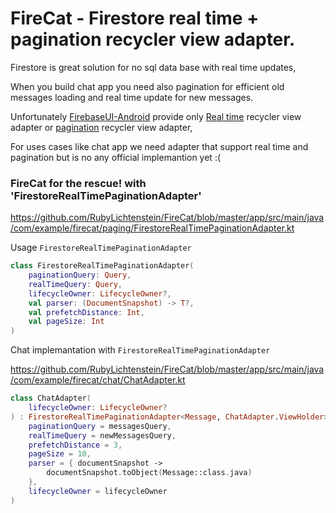 # FireCat - Firestore real time + pagination recycler view adapter. 

Firestore is great solution for no sql data base with real time updates,

When you build chat app you need also pagination for efficient old messages loading and real time update for new messages. 

Unfortunately [FirebaseUI-Android](https://github.com/firebase/FirebaseUI-Android) provide only 
[Real time](https://github.com/firebase/FirebaseUI-Android/blob/master/firestore/README.md#using-the-firestorerecycleradapter) 
recycler view adapter or [pagination](https://github.com/firebase/FirebaseUI-Android/blob/master/firestore/README.md#using-the-firestorepagingadapter) recycler view adapter, 

For uses cases like chat app we need adapter that support real time and pagination but is no any official implemantion yet :( 

### FireCat for the rescue! with 'FirestoreRealTimePaginationAdapter'
https://github.com/RubyLichtenstein/FireCat/blob/master/app/src/main/java/com/example/firecat/paging/FirestoreRealTimePaginationAdapter.kt

Usage `FirestoreRealTimePaginationAdapter`

```kotlin
class FirestoreRealTimePaginationAdapter(
    paginationQuery: Query,
    realTimeQuery: Query,
    lifecycleOwner: LifecycleOwner?,
    val parser: (DocumentSnapshot) -> T?,
    val prefetchDistance: Int,
    val pageSize: Int
)
```

Chat implemantation with `FirestoreRealTimePaginationAdapter` 

https://github.com/RubyLichtenstein/FireCat/blob/master/app/src/main/java/com/example/firecat/chat/ChatAdapter.kt

```kotlin
class ChatAdapter(
    lifecycleOwner: LifecycleOwner?
) : FirestoreRealTimePaginationAdapter<Message, ChatAdapter.ViewHolder>(
    paginationQuery = messagesQuery,
    realTimeQuery = newMessagesQuery,
    prefetchDistance = 3,
    pageSize = 10,
    parser = { documentSnapshot ->
        documentSnapshot.toObject(Message::class.java)
    },
    lifecycleOwner = lifecycleOwner
)
```
